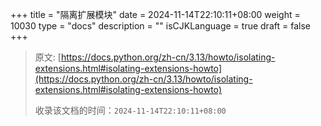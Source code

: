 +++
title = "隔离扩展模块"
date = 2024-11-14T22:10:11+08:00
weight = 10030
type = "docs"
description = ""
isCJKLanguage = true
draft = false
+++

> 原文: [https://docs.python.org/zh-cn/3.13/howto/isolating-extensions.html#isolating-extensions-howto](https://docs.python.org/zh-cn/3.13/howto/isolating-extensions.html#isolating-extensions-howto)
>
> 收录该文档的时间：`2024-11-14T22:10:11+08:00`
